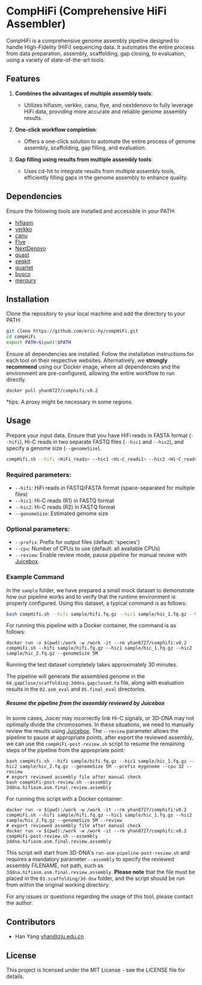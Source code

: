 
# CompHiFi (Comprehensive HiFi Assembler)

CompHiFi is a comprehensive genome assembly pipeline designed to handle High-Fidelity (HiFi) sequencing data. It automates the entire process from data preparation, assembly, scaffolding, gap closing, to evaluation, using a variety of state-of-the-art tools.

## Features

1. **Combines the advantages of multiple assembly tools**:
    - Utilizes hifiasm, verkko, canu, flye, and nextdenovo to fully leverage HiFi data, providing more accurate and reliable genome assembly results.

2. **One-click workflow completion**:
    - Offers a one-click solution to automate the entire process of genome assembly, scaffolding, gap filling, and evaluation.

3. **Gap filling using results from multiple assembly tools**:
    - Uses cd-hit to integrate results from multiple assembly tools, efficiently filling gaps in the genome assembly to enhance quality.

## Dependencies

Ensure the following tools are installed and accessible in your PATH:

- [hifiasm](https://github.com/chhylp123/hifiasm)
- [verkko](https://github.com/marbl/verkko)
- [canu](https://github.com/marbl/canu)
- [Flye](https://github.com/mikolmogorov/Flye)
- [NextDenovo](https://github.com/Nextomics/NextDenovo)
- [quast](https://github.com/ablab/quast)
- [seqkit](https://github.com/shenwei356/seqkit)
- [quartet](https://github.com/aaranyue/quarTeT)
- [busco](https://gitlab.com/ezlab/busco)
- [merqury](https://github.com/marbl/merqury)

## Installation

Clone the repository to your local machine and add the directory to your PATH:

```bash
git clone https://github.com/eric-hy/compHiFi.git
cd compHiFi
export PATH=$(pwd):$PATH
```

Ensure all dependencies are installed. Follow the installation instructions for each tool on their respective websites. Alternatively, we **strongly recommend** using our Docker image, where all dependencies and the environment are pre-configured, allowing the entire workflow to run directly.

```shell
docker pull yhan0727/comphifi:v0.2
```

*tips: A proxy might be necessary in some regions.



## Usage

Prepare your input data. Ensure that you have HiFi reads in FASTA format (`--hifi`), Hi-C reads in two separate FASTQ files (`--hic1` and `--hic2`), and specify a genome size (`--genomeSize`).

```bash
compHifi.sh --hifi <HiFi_reads> --hic1 <Hi-C_reads1> --hic2 <Hi-C_reads2> --genomeSize <genome_size> [--prefix <prefix>] [--cpu <num_cpus>] [--review]
```

### Required parameters:
- `--hifi`: HiFi reads in FASTQ/FASTA format (space-separated for multiple files)
- `--hic1`: Hi-C reads (R1) in FASTQ format
- `--hic2`: Hi-C reads (R2) in FASTQ format
- `--genomeSize`: Estimated genome size

### Optional parameters:
- `--prefix`: Prefix for output files (default: 'species')
- `--cpu`: Number of CPUs to use (default: all available CPUs)
- `--review`: Enable review mode, pause pipeline for manual review with [Juicebox](https://github.com/aidenlab/Juicebox).

### Example Command

In the `sample` folder, we have prepared a small mock dataset to demonstrate how our pipeline works and to verify that the runtime environment is properly configured. Using this dataset, a typical command is as follows:

```bash
bash compHifi.sh --hifi sample/hifi.fq.gz --hic1 sample/hic_1.fq.gz --hic2 sample/hic_2.fq.gz --genomeSize 5M --prefix mygenome --cpu 32
```

For running this pipeline with a Docker container, the command is as follows:

```shell
docker run -v $(pwd):/work -w /work -it --rm yhan0727/comphifi:v0.2 compHiFi.sh --hifi sample/hifi.fq.gz --hic1 sample/hic_1.fq.gz --hic2 sample/hic_2.fq.gz --genomeSize 5M
```

Running the test dataset completely takes approximately 30 minutes.

The pipeline will generate the assembled genome in the `04.gapClose/scaffolding.3ddna.gapclosed.fa` file, along with evaluation results in the `02.asm_eval` and `05.final_eval` directories.



##### Resume the pipeline from the assembly reviewed by Juicebox

In some cases, Juicer may incorrectly link Hi-C signals, or 3D-DNA may not optimally divide the chromosomes. In these situations, we need to manually review the results using [Juicebox](https://github.com/aidenlab/Juicebox). The `--review` parameter allows the pipeline to pause at appropriate points, after export the reviewed assembly, we can use the `compHiFi-post-review.sh` script to resume the remaining steps of the pipeline from the appropriate point:

```shell
bash compHifi.sh --hifi sample/hifi.fq.gz --hic1 sample/hic_1.fq.gz --hic2 sample/hic_2.fq.gz --genomeSize 5M --prefix mygenome --cpu 32 --review
# export reviewed assembly file after manual check
bash compHiFi-post-review.sh --assembly 3ddna.hifiasm.asm.final.review.assembly
```

For running this script with a Docker container:

```shell
docker run -v $(pwd):/work -w /work -it --rm yhan0727/comphifi:v0.2 compHiFi.sh --hifi sample/hifi.fq.gz --hic1 sample/hic_1.fq.gz --hic2 sample/hic_2.fq.gz --genomeSize 5M --review
# export reviewed assembly file after manual check
docker run -v $(pwd):/work -w /work -it --rm yhan0727/comphifi:v0.2 compHiFi-post-review.sh --assembly 3ddna.hifiasm.asm.final.review.assembly
```



This script will start from 3D-DNA's `run-asm-pipeline-post-review.sh` and requires a mandatory parameter `--assembly` to specify the reviewed assembly FILENAME, not path, such as `3ddna.hifiasm.asm.final.review.assembly`. **Please note** that the file must be placed in the `03.scaffolding/3d-dna` folder, and the script should be run from within the original working directory.



For any issues or questions regarding the usage of this tool, please contact the author.

## Contributors

- Han Yang <yhan@zju.edu.cn>

## License

This project is licensed under the MIT License - see the LICENSE file for details.

